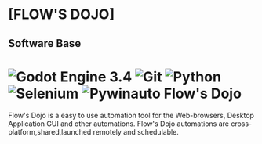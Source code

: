 # [FLOW'S DOJO]
## Software Base
![Godot Engine 3.4](https://img.shields.io/badge/Godot_3.4-blue?style=for-the-badge&logo=godot-engine&logoColor=white)
![Git](https://img.shields.io/badge/git-red?style=for-the-badge&logo=git&logoColor=white)
![Python](https://img.shields.io/badge/Python-orange?style=for-the-badge&logo=python&logoColor=white)
![Selenium](https://img.shields.io/badge/Selenium-green?style=for-the-badge&logo=Selenium&logoColor=white)
![Pywinauto](https://img.shields.io/badge/Pywinauto-purple&logo=Pywinauto&logoColor=white)
Flow's Dojo
============
Flow's Dojo is a easy to use automation tool for the Web-browsers, Desktop Application GUI and other automations. 
Flow's Dojo automations are cross-platform,shared,launched remotely and schedulable.